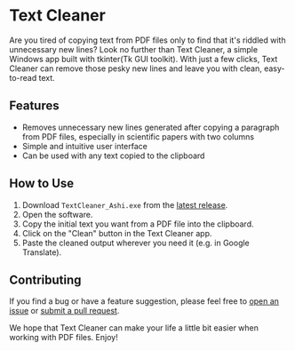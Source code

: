 # Text Cleaner

Are you tired of copying text from PDF files only to find that it's riddled with unnecessary new lines? Look no further than Text Cleaner, a simple Windows app built with tkinter(Tk GUI toolkit). With just a few clicks, Text Cleaner can remove those pesky new lines and leave you with clean, easy-to-read text.

## Features

- Removes unnecessary new lines generated after copying a paragraph from PDF files, especially in scientific papers with two columns
- Simple and intuitive user interface
- Can be used with any text copied to the clipboard

## How to Use

1. Download `TextCleaner_Ashi.exe` from the [latest release](link-to-release).
2. Open the software.
3. Copy the initial text you want from a PDF file into the clipboard.
4. Click on the "Clean" button in the Text Cleaner app.
5. Paste the cleaned output wherever you need it (e.g. in Google Translate).

## Contributing

If you find a bug or have a feature suggestion, please feel free to [open an issue](link-to-issue) or [submit a pull request](link-to-pull-request).

We hope that Text Cleaner can make your life a little bit easier when working with PDF files. Enjoy!
